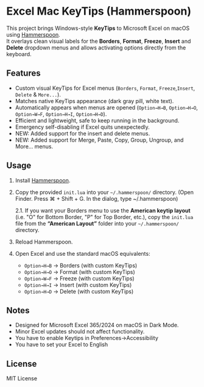 # Excel Mac KeyTips (Hammerspoon)

This project brings Windows-style **KeyTips** to Microsoft Excel on macOS using [Hammerspoon](https://www.hammerspoon.org/).  
It overlays clean visual labels for the **Borders**, **Format**, **Freeze**, **Insert** and **Delete** dropdown menus and allows activating options directly from the keyboard.

## Features
- Custom visual KeyTips for Excel menus (`Borders`, `Format`, `Freeze`,`Insert`, `Delete` & `More...`).
- Matches native KeyTips appearance (dark gray pill, white text).
- Automatically appears when menus are opened (`Option→H→B`, `Option→H→O`, `Option→W→F`, `Option→H→I`, `Option→H→D`).
- Efficient and lightweight, safe to keep running in the background.
- Emergency self-disabling if Excel quits unexpectedly.
- NEW: Added support for the insert and delete menus.
- NEW: Added support for Merge, Paste, Copy, Group, Ungroup, and More... menus.

## Usage
1. Install [Hammerspoon](https://www.hammerspoon.org/).
   
3. Copy the provided `init.lua` into your `~/.hammerspoon/` directory. (Open Finder. Press ⌘ + Shift + G. In the dialog, type ~/.hammerspoon)
   
   2.1. If you want your Borders menu to use the **American keytip layout** (i.e. "O" for Bottom Border, "P" for Top Border, etc.), copy the `init.lua` file from the **“American Layout”** folder into your `~/.hammerspoon/` directory.
3. Reload Hammerspoon.
4. Open Excel and use the standard macOS equivalents:
   - `Option→H→B` → Borders (with custom KeyTips)
   - `Option→H→O` → Format (with custom KeyTips)
   - `Option→W→F` → Freeze (with custom KeyTips)
   - `Option→H→I` → Insert (with custom KeyTips)
   - `Option→H→D` → Delete (with custom KeyTips)

## Notes
- Designed for Microsoft Excel 365/2024 on macOS in Dark Mode.
- Minor Excel updates should not affect functionality.
- You have to enable Keytips in Preferences→Accessibility
- You have to set your Excel to English

## License
MIT License

